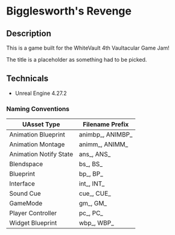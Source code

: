 # Bigglesworth's Revenge
## Description
This is a game built for the WhiteVault 4th Vaultacular Game Jam!

The title is a placeholder as something had to be picked.

## Technicals
- Unreal Engine 4.27.2

### Naming Conventions
| UAsset Type | Filename Prefix |
| ----------- | --------------- |
| Animation Blueprint | animbp_, ANIMBP_ |
| Animation Montage | animm_, ANIMM_ |
| Animation Notify State | ans_, ANS_ |
| Blendspace | bs_, BS_ |
| Blueprint | bp_, BP_ |
| Interface | int_, INT_ |
| Sound Cue | cue_, CUE_ |
| GameMode | gm_, GM_ |
| Player Controller | pc_, PC_ |
| Widget Blueprint | wbp_, WBP_ |
